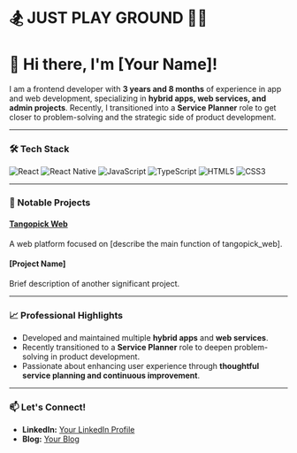 <h1> 🏂 JUST PLAY GROUND 🤾‍♀️ </h1> 

# 👋 Hi there, I'm [Your Name]!

I am a frontend developer with **3 years and 8 months** of experience in app and web development, specializing in **hybrid apps, web services, and admin projects**. Recently, I transitioned into a **Service Planner** role to get closer to problem-solving and the strategic side of product development.

---

### 🛠️ Tech Stack
![React](https://img.shields.io/badge/React-61DAFB?style=flat-square&logo=react&logoColor=white)
![React Native](https://img.shields.io/badge/React%20Native-20232A?style=flat-square&logo=react&logoColor=61DAFB)
![JavaScript](https://img.shields.io/badge/JavaScript-F7DF1E?style=flat-square&logo=javascript&logoColor=black)
![TypeScript](https://img.shields.io/badge/TypeScript-007ACC?style=flat-square&logo=typescript&logoColor=white)
![HTML5](https://img.shields.io/badge/HTML5-E34F26?style=flat-square&logo=html5&logoColor=white)
![CSS3](https://img.shields.io/badge/CSS3-1572B6?style=flat-square&logo=css3&logoColor=white)

---

### 🌟 Notable Projects
#### [Tangopick Web](https://github.com/username/tangopick_web)
A web platform focused on [describe the main function of tangopick_web].

#### [Project Name]
Brief description of another significant project.

---

### 📈 Professional Highlights
- Developed and maintained multiple **hybrid apps** and **web services**.
- Recently transitioned to a **Service Planner** role to deepen problem-solving in product development.
- Passionate about enhancing user experience through **thoughtful service planning and continuous improvement**.

---

### 📫 Let's Connect!
- **LinkedIn:** [Your LinkedIn Profile](https://linkedin.com/in/yourprofile)
- **Blog:** [Your Blog](https://yourblog.com)




